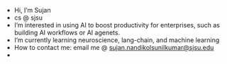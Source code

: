 - Hi, I’m Sujan
- cs @ sjsu
- I’m interested in using AI to boost productivity for enterprises, such as building AI workflows or AI agenets. 
- I’m currently learning neuroscience, lang-chain, and machine learning
- How to contact me: email me @ sujan.nandikolsunilkumar@sjsu.edu
- 



<!---
Sujan30/Sujan30 is a ✨ special ✨ repository because its `README.md` (this file) appears on your GitHub profile.
You can click the Preview link to take a look at your changes.
--->
